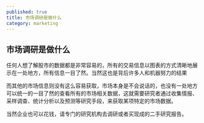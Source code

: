 ```yaml
---
published: true
title: 市场调研是做什么
category: marketing
---
```

## 市场调研是做什么

任何人想了解股市的数据都是非常容易的，所有的交易信息以图表的方式清晰地展示在一处地方，所有信息一目了然。当然这也是背后许多人和机器努力的结果

而其他的市场信息则没有这么容易获取，市场本身是不会说话的，也没有一处地方可以统一的一目了然的查看所有的市场相关数据，这就需要研究者通过收集情报、采样调查、统计分析以及预测等研究手段，来获取某项特定的市场数据。

当然企业也可以花钱，请专门的研究机构去调研或者买现成的二手研究报告。